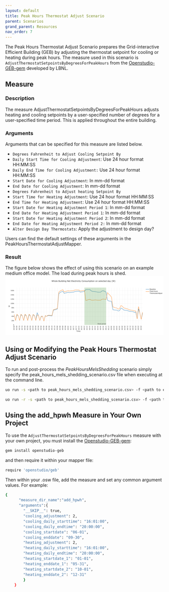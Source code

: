```yaml
---
layout: default
title: Peak Hours Thermostat Adjust Scenario
parent: Scenarios
grand_parent: Resources
nav_order: 7
---
```


The Peak Hours Thermostat Adjust Scenario prepares the Grid-interactive Efficient Building (GEB) by adjusting the thermostat setpoint for cooling or heating during peak hours.
The measure used in this scenario is `AdjustThermostatSetpointsByDegreesForPeakHours` from the [Openstudio-GEB-gem](https://github.com/LBNL-ETA/Openstudio-GEB-gem) developed by LBNL.

## Measure
### Description
The measure AdjustThermostatSetpointsByDegreesForPeakHours adjusts heating and cooling setpoints by a user-specified number of degrees for a user-specified time period. This is applied throughout the entire building.  

### Arguments
Arguments that can be specified for this measure are listed below.

- `Degrees Fahrenheit to Adjust Cooling Setpoint By`
- `Daily Start Time for Cooling Adjustment`: Use 24 hour format HH:MM:SS
- `Daily End Time for Cooling Adjustment:` Use 24 hour format HH:MM:SS
- `Start Date for Cooling Adjustment`: In mm-dd format
- `End Date for Cooling Adjustment`: In mm-dd format
- `Degrees Fahrenheit to Adjust heating Setpoint By`
- `Start Time for Heating Adjustment`: Use 24 hour format HH:MM:SS
- `End Time for Heating Adjustment`: Use 24 hour format HH:MM:SS
- `Start Date for Heating Adjustment Period 1`: In mm-dd format
- `End Date for Heating Adjustment Period 1`: In mm-dd format
- `Start Date for Heating Adjustment Period 2`: In mm-dd format
- `End Date for Heating Adjustment Period 2:` In mm-dd format
- `Alter Design Day Thermostats`: Apply the adjustment to design day?  

Users can find the default settings of these arguments in the PeakHoursThermostatAdjustMapper.

### Result
The figure below shows the effect of using this scenario on an example medium office model. The load during peak hours is shed.
![](../../doc_files/geb_thermostat.png)


## Using or Modifying the Peak Hours Thermostat Adjust Scenario

To run and post-process the *PeakHoursMelsShedding* scenario simply specify the peak_hours_mels_shedding_scenario.csv file when executing at the command line. 

```bash
uo run -s <path to peak_hours_mels_shedding_scenario.csv> -f <path to example_project.json>
```

```bash
uo run -r -s <path to peak_hours_mels_shedding_scenario.csv> -f <path to example_project.json>
```


## Using the add_hpwh Measure in Your Own Project

To use the `AdjustThermostatSetpointsByDegreesForPeakHours` measure with your own project, you must install the [Openstudio-GEB-gem](https://github.com/LBNL-ETA/Openstudio-GEB-gem):

```bash
gem install openstudio-geb
```

and then require it within your mapper file:

```bash
require 'openstudio/geb'
```

Then within your .osw file, add the measure and set any common argument values. For example:

```bash
{
      "measure_dir_name":"add_hpwh",
      "arguments":{
        "__SKIP__": true,
        "cooling_adjustment": 2,
        "cooling_daily_starttime": "16:01:00",
        "cooling_daily_endtime": "20:00:00",
        "cooling_startdate": "06-01",
        "cooling_enddate": "09-30",
        "heating_adjustment": 2,
        "heating_daily_starttime": "16:01:00",
        "heating_daily_endtime": "20:00:00",
        "heating_startdate_1": "01-01",
        "heating_enddate_1": "05-31",
        "heating_startdate_2": "10-01",
        "heating_enddate_2": "12-31"
        }
    }
```


